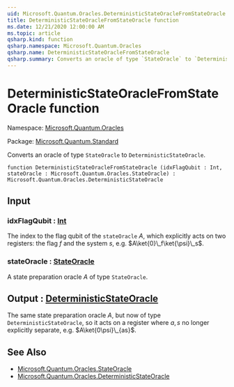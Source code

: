 ```yaml
---
uid: Microsoft.Quantum.Oracles.DeterministicStateOracleFromStateOracle
title: DeterministicStateOracleFromStateOracle function
ms.date: 12/21/2020 12:00:00 AM
ms.topic: article
qsharp.kind: function
qsharp.namespace: Microsoft.Quantum.Oracles
qsharp.name: DeterministicStateOracleFromStateOracle
qsharp.summary: Converts an oracle of type `StateOracle` to `DeterministicStateOracle`.
---
```


# DeterministicStateOracleFromStateOracle function

Namespace: [Microsoft.Quantum.Oracles](xref:Microsoft.Quantum.Oracles)

Package: [Microsoft.Quantum.Standard](https://nuget.org/packages/Microsoft.Quantum.Standard)


Converts an oracle of type `StateOracle` to `DeterministicStateOracle`.

```qsharp
function DeterministicStateOracleFromStateOracle (idxFlagQubit : Int, stateOracle : Microsoft.Quantum.Oracles.StateOracle) : Microsoft.Quantum.Oracles.DeterministicStateOracle
```


## Input

### idxFlagQubit : [Int](xref:microsoft.quantum.lang-ref.int)

The index to the flag qubit of the `stateOracle` $A$,which explicitly acts on two registers: the flag $f$ and the system$s$, e.g. $A\ket{0}\_f\ket{\psi}\_s$.


### stateOracle : [StateOracle](xref:Microsoft.Quantum.Oracles.StateOracle)

A state preparation oracle $A$ of type `StateOracle`.



## Output : [DeterministicStateOracle](xref:Microsoft.Quantum.Oracles.DeterministicStateOracle)

The same state preparation oracle $A$, but now of type`DeterministicStateOracle`, so it acts on a register where $a,s$ nolonger explicitly separate, e.g.  $A\ket{0\psi}\_{as}$.

## See Also

- [Microsoft.Quantum.Oracles.StateOracle](xref:Microsoft.Quantum.Oracles.StateOracle)
- [Microsoft.Quantum.Oracles.DeterministicStateOracle](xref:Microsoft.Quantum.Oracles.DeterministicStateOracle)